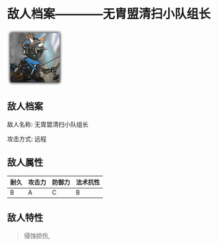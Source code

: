 # 敌人档案————无胄盟清扫小队组长

![无胄盟清扫小队组长](./eneIcons/无胄盟清扫小队组长.png)

## 敌人档案

敌人名称: 无胄盟清扫小队组长

攻击方式: 远程

## 敌人属性

| 耐久      | 攻击力  | 防御力 | 法术抗性 |
|---------|------|-----|------|
| B | A | C | B |

## 敌人特性
> 侵蚀损伤,
